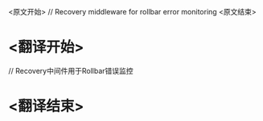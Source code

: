 
<原文开始>
// Recovery middleware for rollbar error monitoring
<原文结束>

# <翻译开始>
// Recovery中间件用于Rollbar错误监控
# <翻译结束>

